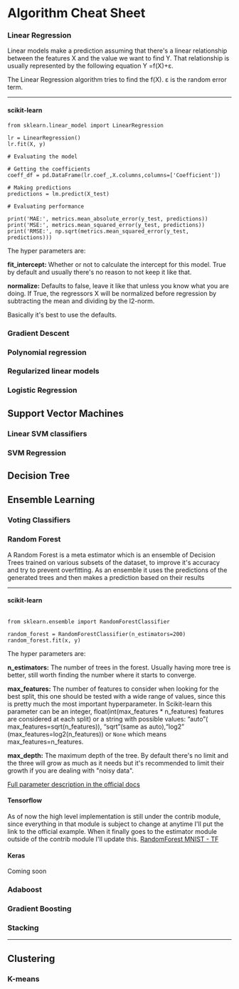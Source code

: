 # Algorithm Cheat Sheet 


### Linear Regression 

Linear models make a prediction assuming that there's a linear relationship between the features X and the value we want to find Y. That relationship is usually represented by the following equation Y =f(X)+ε. 

The Linear Regression algorithm tries to find the f(X). ε is the random error term.

---

#### scikit-learn 

```
from sklearn.linear_model import LinearRegression

lr = LinearRegression()
lr.fit(X, y)

# Evaluating the model 

# Getting the coefficients 
coeff_df = pd.DataFrame(lr.coef_,X.columns,columns=['Coefficient'])

# Making predictions
predictions = lm.predict(X_test)

# Evaluating performance 

print('MAE:', metrics.mean_absolute_error(y_test, predictions))
print('MSE:', metrics.mean_squared_error(y_test, predictions))
print('RMSE:', np.sqrt(metrics.mean_squared_error(y_test, predictions)))

```
The hyper parameters are:

__fit_intercept:__ Whether or not to calculate the intercept for this model. True by default and usually there's no reason to not keep it like that.

__normalize:__ Defaults to false, leave it like that unless you know what you are doing. If True, the regressors X will be normalized before regression by subtracting the mean and dividing by the l2-norm.

Basically it's best to use the defaults.

### Gradient Descent



### Polynomial regression

### Regularized linear models 

### Logistic Regression

## Support Vector Machines 

### Linear SVM classifiers

### SVM Regression 

## Decision Tree

## Ensemble Learning

### Voting Classifiers

### Random Forest 

A Random Forest is a meta estimator which is an ensemble of Decision Trees trained on various subsets of the dataset, to improve it's accuracy and try to prevent overfitting. As an ensemble it uses the predictions of the generated trees and then makes a prediction based on their results

---

#### scikit-learn 

```

from sklearn.ensemble import RandomForestClassifier

random_forest = RandomForestClassifier(n_estimators=200)
random_forest.fit(x, y)

```
The hyper parameters are:

__n_estimators:__ The number of trees in the forest. Usually having more tree is better, still worth finding the number where it starts to converge.

__max_features:__ The number of features to consider when looking for the best split, this one should be tested with a wide range of values, since this is pretty much the most important hyperparameter. In Scikit-learn this parameter can be an integer, float(int(max_features * n_features) features are considered at each split) or a string with possible values: “auto”( max_features=sqrt(n_features)), “sqrt”(same as auto),“log2” (max_features=log2(n_features)) or `None` which means max_features=n_features.

__max_depth:__ The maximum depth of the tree. By default there's no limit and the three will grow as much as it needs but it's recommended to limit their growth if you are dealing with "noisy data".

[Full parameter description in the official docs](http://scikit-learn.org/stable/modules/generated/sklearn.ensemble.RandomForestClassifier.html)


#### Tensorflow

As of now the high level implementation is still under the contrib module, since everything in that module is subject to change at anytime I'll put the link to the official example. When it finally goes to the estimator module outside of the contrib module I'll update this.
[RandomForest MNIST - TF ](https://github.com/tensorflow/tensorflow/blob/master/tensorflow/examples/learn/random_forest_mnist.py)

#### Keras

Coming soon

### Adaboost

### Gradient Boosting 

### Stacking 

---

## Clustering

### K-means




